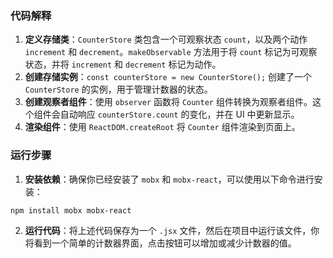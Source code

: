 ### 代码解释

1. **定义存储类**：`CounterStore` 类包含一个可观察状态 `count`，以及两个动作 `increment` 和 `decrement`。`makeObservable` 方法用于将 `count` 标记为可观察状态，并将 `increment` 和 `decrement` 标记为动作。
2. **创建存储实例**：`const counterStore = new CounterStore();` 创建了一个 `CounterStore` 的实例，用于管理计数器的状态。
3. **创建观察者组件**：使用 `observer` 函数将 `Counter` 组件转换为观察者组件。这个组件会自动响应 `counterStore.count` 的变化，并在 UI 中更新显示。
4. **渲染组件**：使用 `ReactDOM.createRoot` 将 `Counter` 组件渲染到页面上。

### 运行步骤

1. **安装依赖**：确保你已经安装了 `mobx` 和 `mobx-react`，可以使用以下命令进行安装：

```bash
npm install mobx mobx-react
```

2. **运行代码**：将上述代码保存为一个 `.jsx` 文件，然后在项目中运行该文件，你将看到一个简单的计数器界面，点击按钮可以增加或减少计数器的值。 
